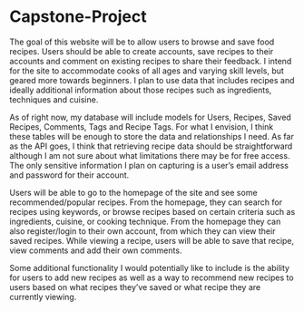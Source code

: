 # Capstone-Project

The goal of this website will be to allow users to browse and save food recipes. Users should be able to create accounts, save recipes to their accounts and comment on existing recipes to share their feedback. I intend for the site to accommodate cooks of all ages and varying skill levels, but geared more towards beginners. I plan to use data that includes recipes and ideally additional information about those recipes such as ingredients, techniques and cuisine. 

As of right now, my database will include models for Users, Recipes, Saved Recipes, Comments, Tags and Recipe Tags. For what I envision, I think these tables will be enough to store the data and relationships I need. As far as the API goes, I think that retrieving recipe data should be straightforward although I am not sure about what limitations there may be for free access. The only sensitive information I plan on capturing is a user’s email address and password for their account. 

Users will be able to go to the homepage of the site and see some recommended/popular recipes. From the homepage, they can search for recipes using keywords, or browse recipes based on certain criteria such as ingredients, cuisine, or cooking technique. From the homepage they can also register/login to their own account, from which they can view their saved recipes. While viewing a recipe, users will be able to save that recipe, view comments and add their own comments.

Some additional functionality I would potentially like to include is the ability for users to add new recipes as well as a way to recommend new recipes to users based on what recipes they’ve saved or what recipe they are currently viewing.
	
